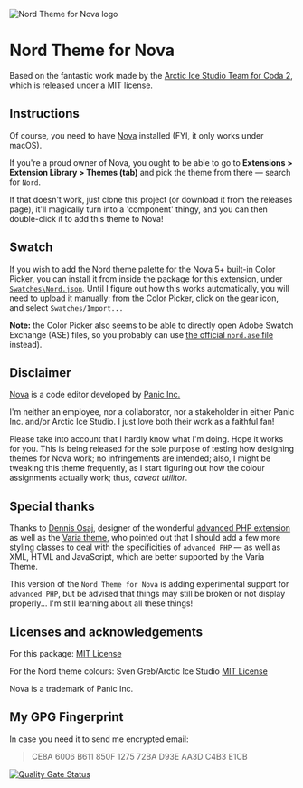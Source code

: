 ![Nord Theme for Nova logo](https://github.com/GwynethLlewelyn/Nord.novaextension/blob/master/extension.png?raw=true)

# Nord Theme for Nova

Based on the fantastic work made by the [Arctic Ice Studio Team for Coda 2](https://github.com/arcticicestudio/nord-coda/), which is released under a MIT license.

## Instructions

Of course, you need to have [Nova](https://panic.com/nova) installed (FYI, it only works under macOS).

If you're a proud owner of Nova, you ought to be able to go to **Extensions > Extension Library > Themes (tab)** and pick the theme from there — search for `Nord`.

If that doesn't work, just clone this project (or download it from the releases page), it'll magically turn into a 'component' thingy, and you can then double-click it to add this theme to Nova!

## Swatch

If you wish to add the Nord theme palette for the Nova 5+ built-in Color Picker, you can install it from inside the package for this extension, under [`Swatches\Nord.json`](Swatches\Nord.json). Until I figure out how this works automatically, you will need to upload it manually: from the Color Picker, click on the gear icon, and select `Swatches/Import...`

**Note:** the Color Picker also seems to be able to directly open Adobe Swatch Exchange (ASE) files, so you probably can use [the official `nord.ase` file](https://www.nordtheme.com/docs/swatches) instead).

## Disclaimer

[Nova](https://panic.com/nova) is a code editor developed by [Panic Inc.](https://panic.com/)

I'm neither an employee, nor a collaborator, nor a stakeholder in either Panic Inc. and/or Arctic Ice Studio. I just love both their work as a faithful fan!

Please take into account that I hardly know what I'm doing. Hope it works for you. This is being released for the sole purpose of testing how designing themes for Nova work; no infringements are intended; also, I might be tweaking this theme frequently, as I start figuring out how the colour assignments actually work; thus, _caveat utilitor_.

## Special thanks

Thanks to [Dennis Osaj](https://github.com/dennisosaj), designer of the wonderful [advanced PHP extension](https://extensions.panic.com/extensions/dennisosaj/dennisosaj.advancedPHP/) as well as the [Varia theme](https://extensions.panic.com/extensions/dennisosaj/dennisosaj.VariaTheme/), who pointed out that I should add a few more styling classes to deal with the specificities of `advanced PHP` — as well as XML, HTML and JavaScript, which are better supported by the Varia Theme.

This version of the `Nord Theme for Nova` is adding experimental support for `advanced PHP`, but be advised that things may still be broken or not display properly... I'm still learning about all these things!

## Licenses and acknowledgements

For this package: [MIT License](LICENSE.md)

For the Nord theme colours: Sven Greb/Arctic Ice Studio [MIT License](https://github.com/arcticicestudio/nord/blob/develop/LICENSE.md)

Nova is a trademark of Panic Inc.

## My GPG Fingerprint

In case you need it to send me encrypted email:

> CE8A 6006 B611 850F 1275 72BA D93E AA3D C4B3 E1CB

[![Quality Gate Status](https://sonarcloud.io/api/project_badges/measure?project=GwynethLlewelyn_Nord.novaextension&metric=alert_status)](https://sonarcloud.io/summary/new_code?id=GwynethLlewelyn_Nord.novaextension)

